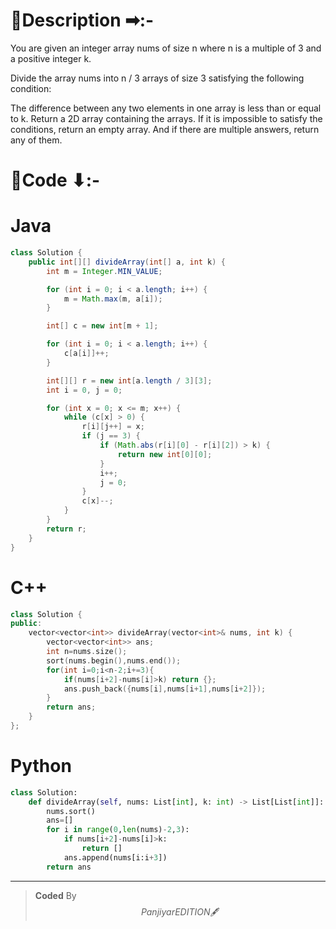 # 📍Description ➡:-
<!-- Describe your first thoughts on how to solve this problem. -->
You are given an integer array nums of size n where n is a multiple of 3 and a positive integer k.

Divide the array nums into n / 3 arrays of size 3 satisfying the following condition:

The difference between any two elements in one array is less than or equal to k.
Return a 2D array containing the arrays. If it is impossible to satisfy the conditions, return an empty array. And if there are multiple answers, return any of them.


# 📝Code ⬇:-


# Java
```java []
class Solution {
    public int[][] divideArray(int[] a, int k) {
        int m = Integer.MIN_VALUE;

        for (int i = 0; i < a.length; i++) {
            m = Math.max(m, a[i]);
        }

        int[] c = new int[m + 1];

        for (int i = 0; i < a.length; i++) {
            c[a[i]]++;
        }

        int[][] r = new int[a.length / 3][3];
        int i = 0, j = 0;

        for (int x = 0; x <= m; x++) {
            while (c[x] > 0) {
                r[i][j++] = x;
                if (j == 3) {
                    if (Math.abs(r[i][0] - r[i][2]) > k) {
                        return new int[0][0];
                    }
                    i++;
                    j = 0;
                }
                c[x]--;
            }
        }
        return r;
    }
}

```

# C++
``` cpp []
class Solution {
public:
    vector<vector<int>> divideArray(vector<int>& nums, int k) {
        vector<vector<int>> ans;
        int n=nums.size();
        sort(nums.begin(),nums.end());
        for(int i=0;i<n-2;i+=3){
            if(nums[i+2]-nums[i]>k) return {};
            ans.push_back({nums[i],nums[i+1],nums[i+2]});
        }
        return ans;
    }
};
```

# Python
``` python []
class Solution:
    def divideArray(self, nums: List[int], k: int) -> List[List[int]]:
        nums.sort()
        ans=[]
        for i in range(0,len(nums)-2,3):
            if nums[i+2]-nums[i]>k:
                return []
            ans.append(nums[i:i+3])
        return ans     
```

---

>    **Coded** By $$Panjiyar EDITION 🖋  $$

               

